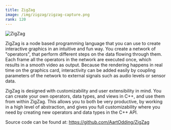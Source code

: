 ```yaml
---
title: ZigZag
image: /img/zigzag/zigzag-capture.png
rank: 120
---
```

![ZigZag](/img/zigzag/zigzag-capture.png "The ZigZag user interface.")

ZigZag is a node based programming language that you can use to create interactive graphics in an intuitive and fun way. You create a network of "operators", that perform different steps on the data flowing through them. Each frame all the operators in the network are executed once, which results in a smooth video as output. Because the rendering happens in real time on the graphics card, interactivity can be added easily by coupling parameters of the network to external signals such as audio levels or sensor data.

ZigZag is designed with customizability and user extensibility in mind. You can create your own operators, data types, and views in C++, and use them from within ZigZag. This allows you to both be very productive, by working in a high level of abstraction, and gives you full customizability where you need by creating new operators and data types in the C++ API.

Source code can be found at: <https://github.com/AartOdding/ZigZag>